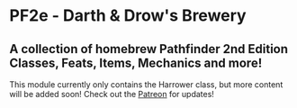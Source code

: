 # PF2e - Darth & Drow's Brewery
## A collection of homebrew Pathfinder 2nd Edition Classes, Feats, Items, Mechanics and more! 

This module currently only contains the Harrower class, but more content will be added soon! Check out the [Patreon](https://www.patreon.com/user?u=70815503) for updates!